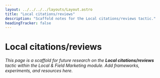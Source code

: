 ```yaml
---
layout: ../../../../layouts/Layout.astro
title: "Local citations/reviews"
description: "Scaffold notes for the Local citations/reviews tactic."
headingTracker: false
---
```

# Local citations/reviews

_This page is a scaffold for future research on the **Local citations/reviews** tactic within the Local & Field Marketing module. Add frameworks, experiments, and resources here._
